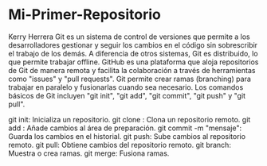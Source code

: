 # Mi-Primer-Repositorio
Kerry Herrera
Git es un sistema de control de versiones que permite a los desarrolladores gestionar y seguir los cambios en el código sin sobrescribir el trabajo de los demás. A diferencia de otros sistemas, Git es distribuido, lo que permite trabajar offline. GitHub es una plataforma que aloja repositorios de Git de manera remota y facilita la colaboración a través de herramientas como "issues" y "pull requests". Git permite crear ramas (branching) para trabajar en paralelo y fusionarlas cuando sea necesario. Los comandos básicos de Git incluyen "git init", "git add", "git commit", "git push" y "git pull".


git init: Inicializa un repositorio.
git clone <URL>: Clona un repositorio remoto.
git add <archivo>: Añade cambios al área de preparación.
git commit -m "mensaje": Guarda los cambios en el historial.
git push: Sube cambios al repositorio remoto.
git pull: Obtiene cambios del repositorio remoto.
git branch: Muestra o crea ramas.
git merge: Fusiona ramas.
